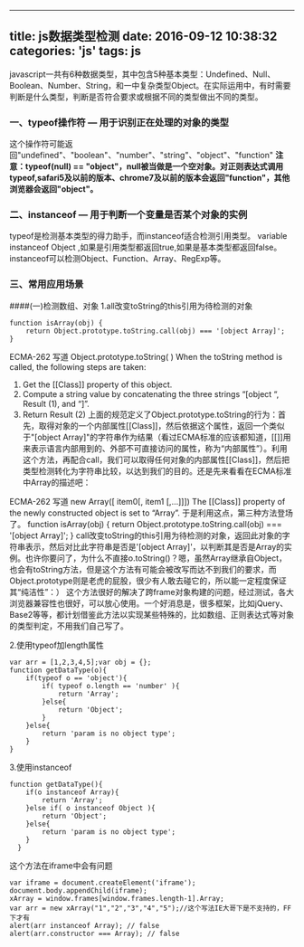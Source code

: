 
---
title: js数据类型检测
date: 2016-09-12 10:38:32
categories: 'js'
tags: js
---

javascript一共有6种数据类型，其中包含5种基本类型：Undefined、Null、Boolean、Number、String，和一中复杂类型Object。在实际运用中，有时需要判断是什么类型，判断是否符合要求或根据不同的类型做出不同的类型。

### 一、typeof操作符 — 用于识别正在处理的对象的类型
这个操作符可能返回"undefined"、"boolean"、"number"、"string"、"object"、"function"
<b>注意：typeof(null) == "object"，null被当做是一个空对象。对正则表达式调用typeof,safari5及以前的版本、chrome7及以前的版本会返回"function"，其他浏览器会返回"object"。</b>

### 二、instanceof — 用于判断一个变量是否某个对象的实例
typeof是检测基本类型的得力助手，而instanceof适合检测引用类型。
variable instanceof Object ,如果是引用类型都返回true,如果是基本类型都返回false。
instanceof可以检测Object、Function、Array、RegExp等。

### 三、常用应用场景
####(一)检测数组、对象
1.all改变toString的this引用为待检测的对象

    function isArray(obj) { 
        return Object.prototype.toString.call(obj) === '[object Array]';
    }

ECMA-262 写道 
Object.prototype.toString( ) When the toString method is called, the following steps are taken: 
1. Get the [[Class]] property of this object. 
2. Compute a string value by concatenating the three strings “[object “, Result (1), and “]”. 
3. Return Result (2) 
上面的规范定义了Object.prototype.toString的行为：首先，取得对象的一个内部属性[[Class]]，然后依据这个属性，返回一个类似于"[object Array]"的字符串作为结果（看过ECMA标准的应该都知道，[[]]用来表示语言内部用到的、外部不可直接访问的属性，称为“内部属性”）。利用这个方法，再配合call，我们可以取得任何对象的内部属性[[Class]]，然后把类型检测转化为字符串比较，以达到我们的目的。还是先来看看在ECMA标准中Array的描述吧： 

ECMA-262 写道 
new Array([ item0[, item1 [,…]]]) 
The [[Class]] property of the newly constructed object is set to “Array”. 
于是利用这点，第三种方法登场了。 
function isArray(obj) { 
return Object.prototype.toString.call(obj) === '[object Array]'; 
} call改变toString的this引用为待检测的对象，返回此对象的字符串表示，然后对比此字符串是否是'[object Array]'，以判断其是否是Array的实例。也许你要问了，为什么不直接o.toString()？嗯，虽然Array继承自Object，也会有toString方法，但是这个方法有可能会被改写而达不到我们的要求，而Object.prototype则是老虎的屁股，很少有人敢去碰它的，所以能一定程度保证其“纯洁性”：） 
这个方法很好的解决了跨frame对象构建的问题，经过测试，各大浏览器兼容性也很好，可以放心使用。一个好消息是，很多框架，比如jQuery、Base2等等，都计划借鉴此方法以实现某些特殊的，比如数组、正则表达式等对象的类型判定，不用我们自己写了。 

2.使用typeof加length属性

    var arr = [1,2,3,4,5];var obj = {};
    function getDataType(o){
        if(typeof o == 'object'){    
            if( typeof o.length == 'number' ){
                return 'Array'; 
            }else{
                return 'Object';    
            }
        }else{
            return 'param is no object type';
        }
    }

3.使用instanceof

    function getDataType(){
        if(o instanceof Array){
            return 'Array';
        }else if( o instanceof Object ){
            return 'Object';
        }else{
            return 'param is no object type';
        }
      }
  
这个方法在iframe中会有问题

    var iframe = document.createElement('iframe'); 
    document.body.appendChild(iframe);
    xArray = window.frames[window.frames.length-1].Array;
    var arr = new xArray("1","2","3","4","5");//这个写法IE大哥下是不支持的，FF下才有 
    alert(arr instanceof Array); // false 
    alert(arr.constructor === Array); // false 

